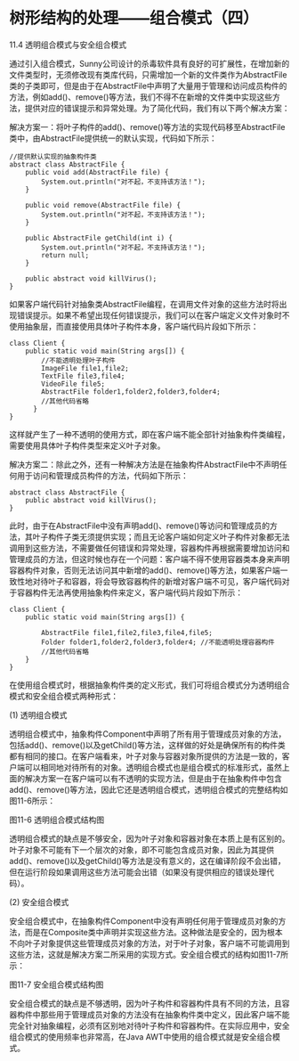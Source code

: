 # 树形结构的处理——组合模式（四）

11.4  透明组合模式与安全组合模式

通过引入组合模式，Sunny公司设计的杀毒软件具有良好的可扩展性，在增加新的文件类型时，无须修改现有类库代码，只需增加一个新的文件类作为AbstractFile类的子类即可，但是由于在AbstractFile中声明了大量用于管理和访问成员构件的方法，例如add()、remove()等方法，我们不得不在新增的文件类中实现这些方法，提供对应的错误提示和异常处理。为了简化代码，我们有以下两个解决方案：

解决方案一：将叶子构件的add()、remove()等方法的实现代码移至AbstractFile类中，由AbstractFile提供统一的默认实现，代码如下所示：

```
//提供默认实现的抽象构件类  
abstract class AbstractFile {  
    public void add(AbstractFile file) {  
        System.out.println("对不起，不支持该方法！");  
    }  
      
    public void remove(AbstractFile file) {  
        System.out.println("对不起，不支持该方法！");  
    }  
      
    public AbstractFile getChild(int i) {  
        System.out.println("对不起，不支持该方法！");  
        return null;  
    }  
      
    public abstract void killVirus();  
}  
```

如果客户端代码针对抽象类AbstractFile编程，在调用文件对象的这些方法时将出现错误提示。如果不希望出现任何错误提示，我们可以在客户端定义文件对象时不使用抽象层，而直接使用具体叶子构件本身，客户端代码片段如下所示：

```
class Client {  
    public static void main(String args[]) {  
        //不能透明处理叶子构件  
        ImageFile file1,file2;  
        TextFile file3,file4;  
        VideoFile file5;  
        AbstractFile folder1,folder2,folder3,folder4;  
        //其他代码省略  
      }  
}  
```

这样就产生了一种不透明的使用方式，即在客户端不能全部针对抽象构件类编程，需要使用具体叶子构件类型来定义叶子对象。

解决方案二：除此之外，还有一种解决方法是在抽象构件AbstractFile中不声明任何用于访问和管理成员构件的方法，代码如下所示：

```
abstract class AbstractFile {  
    public abstract void killVirus();  
}  
```

此时，由于在AbstractFile中没有声明add()、remove()等访问和管理成员的方法，其叶子构件子类无须提供实现；而且无论客户端如何定义叶子构件对象都无法调用到这些方法，不需要做任何错误和异常处理，容器构件再根据需要增加访问和管理成员的方法，但这时候也存在一个问题：客户端不得不使用容器类本身来声明容器构件对象，否则无法访问其中新增的add()、remove()等方法，如果客户端一致性地对待叶子和容器，将会导致容器构件的新增对客户端不可见，客户端代码对于容器构件无法再使用抽象构件来定义，客户端代码片段如下所示：

```
class Client {  
    public static void main(String args[]) {  
          
        AbstractFile file1,file2,file3,file4,file5;  
        Folder folder1,folder2,folder3,folder4; //不能透明处理容器构件  
        //其他代码省略  
    }  
}  
```

在使用组合模式时，根据抽象构件类的定义形式，我们可将组合模式分为透明组合模式和安全组合模式两种形式：

(1) 透明组合模式

透明组合模式中，抽象构件Component中声明了所有用于管理成员对象的方法，包括add()、remove()以及getChild()等方法，这样做的好处是确保所有的构件类都有相同的接口。在客户端看来，叶子对象与容器对象所提供的方法是一致的，客户端可以相同地对待所有的对象。透明组合模式也是组合模式的标准形式，虽然上面的解决方案一在客户端可以有不透明的实现方法，但是由于在抽象构件中包含add()、remove()等方法，因此它还是透明组合模式，透明组合模式的完整结构如图11-6所示：



图11-6  透明组合模式结构图

透明组合模式的缺点是不够安全，因为叶子对象和容器对象在本质上是有区别的。叶子对象不可能有下一个层次的对象，即不可能包含成员对象，因此为其提供add()、remove()以及getChild()等方法是没有意义的，这在编译阶段不会出错，但在运行阶段如果调用这些方法可能会出错（如果没有提供相应的错误处理代码）。

(2) 安全组合模式

安全组合模式中，在抽象构件Component中没有声明任何用于管理成员对象的方法，而是在Composite类中声明并实现这些方法。这种做法是安全的，因为根本不向叶子对象提供这些管理成员对象的方法，对于叶子对象，客户端不可能调用到这些方法，这就是解决方案二所采用的实现方式。安全组合模式的结构如图11-7所示：



图11-7  安全组合模式结构图

安全组合模式的缺点是不够透明，因为叶子构件和容器构件具有不同的方法，且容器构件中那些用于管理成员对象的方法没有在抽象构件类中定义，因此客户端不能完全针对抽象编程，必须有区别地对待叶子构件和容器构件。在实际应用中，安全组合模式的使用频率也非常高，在Java AWT中使用的组合模式就是安全组合模式。